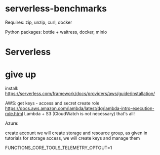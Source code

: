 # serverless-benchmarks


Requires: zip, unzip, curl, docker

Python packages: bottle + waitress, docker, minio

# Serverless

# give up
install: https://serverless.com/framework/docs/providers/aws/guide/installation/


AWS:
get keys - access and secret
create role https://docs.aws.amazon.com/lambda/latest/dg/lambda-intro-execution-role.html
Lambda + S3 (CloudWatch is not necessary)
that's all!

Azure:

create account
we will create storage and resource group, as given in tutorials
for storage access, we will create keys and manage them

FUNCTIONS_CORE_TOOLS_TELEMETRY_OPTOUT=1

